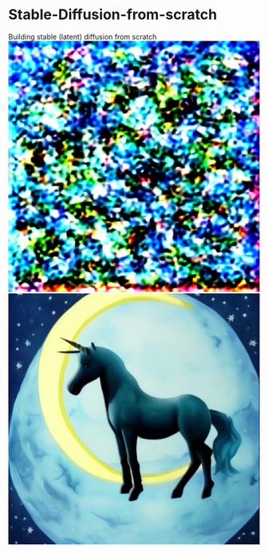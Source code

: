# Stable-Diffusion-from-scratch
Building stable (latent) diffusion from scratch
![First attempt](./first_attempt_diffusion.png)
![Latest attempt after bug fixing](./diffusion_image_fixed.png)
